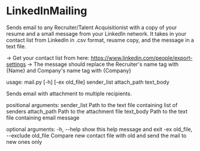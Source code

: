 # LinkedInMailing
Sends email to any Recruiter/Talent Acquisitionist with a copy of your resume and a small message from your LinkedIn network.
It takes in your contact list from LinkedIn in .csv format, reusme copy, and the message in a text file.

-> Get your contact list from here: https://www.linkedin.com/people/export-settings
-> The message should replace the Recruiter's name tag with {Name} and Company's name tag with {Company}

usage: mail.py [-h] [-ex old_file] sender_list attach_path text_body

Sends email with attachment to multiple recipients.

positional arguments:
  sender_list           Path to the text file containing list of senders
  attach_path           Path to the attachment file
  text_body             Path to the text file containing email message

optional arguments:
  -h, --help            show this help message and exit
  -ex old_file, --exclude old_file
                        Compare new contact file with old and send the mail to
                        new ones only

